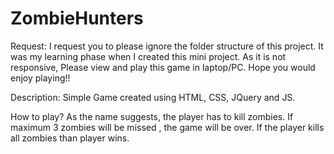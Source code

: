 # ZombieHunters
Request: I request you to please ignore the folder structure of this project. It was my learning phase when I created this mini project. As it is not responsive, Please view and play this game in laptop/PC. Hope you would enjoy playing!!

Description:
Simple Game created using HTML, CSS, JQuery and JS. 

How to play?
As the name suggests, the player has to kill zombies. If maximum 3 zombies will be missed , the game will be over. If the player kills all zombies than player wins.
